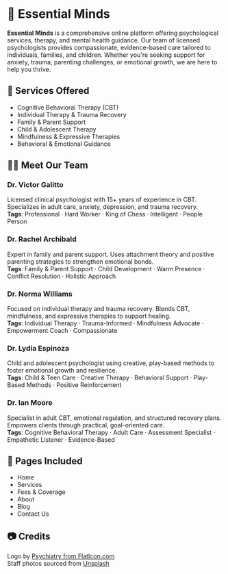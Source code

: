 # 🧠 Essential Minds

**Essential Minds** is a comprehensive online platform offering psychological services, therapy, and mental health guidance. Our team of licensed psychologists provides compassionate, evidence-based care tailored to individuals, families, and children. Whether you're seeking support for anxiety, trauma, parenting challenges, or emotional growth, we are here to help you thrive.

## 🌟 Services Offered

- Cognitive Behavioral Therapy (CBT)
- Individual Therapy & Trauma Recovery
- Family & Parent Support
- Child & Adolescent Therapy
- Mindfulness & Expressive Therapies
- Behavioral & Emotional Guidance

## 👩‍⚕️ Meet Our Team

### Dr. Victor Galitto  
Licensed clinical psychologist with 15+ years of experience in CBT. Specializes in adult care, anxiety, depression, and trauma recovery.  
**Tags**: Professional · Hard Worker · King of Chess · Intelligent · People Person

### Dr. Rachel Archibald  
Expert in family and parent support. Uses attachment theory and positive parenting strategies to strengthen emotional bonds.  
**Tags**: Family & Parent Support · Child Development · Warm Presence · Conflict Resolution · Holistic Approach

### Dr. Norma Williams  
Focused on individual therapy and trauma recovery. Blends CBT, mindfulness, and expressive therapies to support healing.  
**Tags**: Individual Therapy · Trauma-Informed · Mindfulness Advocate · Empowerment Coach · Compassionate

### Dr. Lydia Espinoza  
Child and adolescent psychologist using creative, play-based methods to foster emotional growth and resilience.  
**Tags**: Child & Teen Care · Creative Therapy · Behavioral Support · Play-Based Methods · Positive Reinforcement

### Dr. Ian Moore  
Specialist in adult CBT, emotional regulation, and structured recovery plans. Empowers clients through practical, goal-oriented care.  
**Tags**: Cognitive Behavioral Therapy · Adult Care · Assessment Specialist · Empathetic Listener · Evidence-Based

## 📄 Pages Included

- Home  
- Services  
- Fees & Coverage  
- About  
- Blog  
- Contact Us

## 📷 Credits

Logo by [Psychiatry from FlatIcon.com](https://www.flaticon.com/free-icon/brain_1687177)  
Staff photos sourced from [Unsplash](https://unsplash.com)
